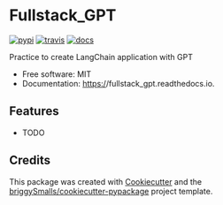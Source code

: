 # Fullstack_GPT


[![pypi](https://img.shields.io/pypi/v/fullstack_gpt.svg)](https://pypi.org/projectfullstack_gpt/)
[![travis](https://img.shields.io/travis/seokwangwoo/fullstack_gpt.svg)](https://travis-ci.com/seokwangwoo/fullstack_gpt)
[![docs](https://readthedocs.org/projects/fullstack_gpt/badge/?version=latest)](https://fullstack_gpt.readthedocs.io/en/latest/?badge=latest)



Practice to create LangChain application with GPT



-   Free software: MIT
-   Documentation: <https:/>/fullstack_gpt.readthedocs.io.



## Features

-   TODO

## Credits

This package was created with [Cookiecutter] and the [briggySmalls/cookiecutter-pypackage] project template.

[briggysmalls/cookiecutter-pypackage]: https://github.com/briggySmalls/cookiecutter-pypackage
[cookiecutter]: https://github.com/audreyr/cookiecutter
